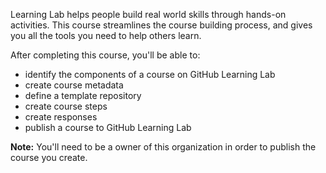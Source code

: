 Learning Lab helps people build real world skills through hands-on activities. This course streamlines the course building process, and gives you all the tools you need to help others learn. 

After completing this course, you'll be able to:
- identify the components of a course on GitHub Learning Lab
- create course metadata
- define a template repository
- create course steps
- create responses
- publish a course to GitHub Learning Lab

**Note:** You'll need to be a owner of this organization in order to publish the course you create.
